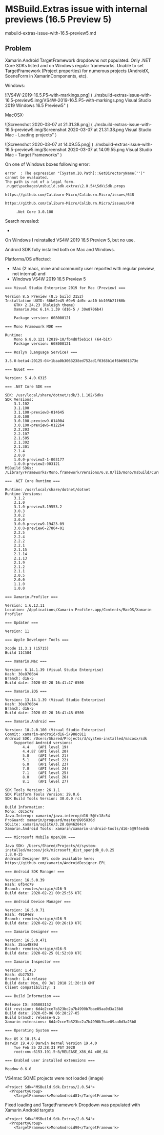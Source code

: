 # MSBuild.Extras issue with internal previews (16.5 Preview 5)

msbuild-extras-issue-with-16.5-preview5.md

## Problem

Xamarin.Android TargetFramework dropdowns not populated. Only .NET Core SDKs listed and on Windows
regular frameworks. Unable to set TargetFramework (Project properties) for numerous projects (AndroidX, 
SceneForm in XamarinComponents, etc).

Windows:

![VS4W-2019-16.5.P5-with-markings.png]
	(
	./msbuild-extras-issue-with-16.5-preview5.img/VS4W-2019-16.5.P5-with-markings.png 
	Visual Studio 2019 Windows 16.5 Preview5"
	)

MacOSX:

![Screenshot 2020-03-07 at 21.31.38.png]
	(
	./msbuild-extras-issue-with-16.5-preview5.img/Screenshot 2020-03-07 at 21.31.38.png 
	Visual Studio Mac - Loading projects"
	)

![Screenshot 2020-03-07 at 14.09.55.png]
	(
	./msbuild-extras-issue-with-16.5-preview5.img/Screenshot 2020-03-07 at 14.09.55.png 
	Visual Studio Mac - Target Frameworks"
	)
	
On one of Windows boxes following error:

```
error  : The expression "[System.IO.Path]::GetDirectoryName('')" cannot be evaluated. 
The path is not of a legal form.  
.nuget\packages\msbuild.sdk.extras\2.0.54\Sdk\Sdk.props

https://github.com/Caliburn-Micro/Caliburn.Micro/issues/648

https://github.com/Caliburn-Micro/Caliburn.Micro/issues/648

     .Net Core 3.0.100
```

Search revealed:

*	

On Windows I reinstalled VS4W 2019 16.5 Preview 5, but no use.

Android SDK fully installed both on Mac and Windows.

Platforms/OS affected:

*   Mac (2 macs, mine and community user reported with regular preview, not internal) and 
*   Windows VS4W 2019 16.5 Preview 5

```
=== Visual Studio Enterprise 2019 for Mac (Preview) ===

Version 8.5 Preview (8.5 build 3152)
Installation UUID: 66b62e45-69e5-4d0c-aa10-bb105b21f60b
	GTK+ 2.24.23 (Raleigh theme)
	Xamarin.Mac 6.14.1.39 (d16-5 / 30e8706b4)

	Package version: 608000121

=== Mono Framework MDK ===

Runtime:
	Mono 6.8.0.121 (2019-10/fb4d8f5eb1c) (64-bit)
	Package version: 608000121

=== Roslyn (Language Service) ===

3.5.0-beta4-20125-04+1baa0b3063238ed752ad1f0368b1df6b6901373e

=== NuGet ===

Version: 5.4.0.6315

=== .NET Core SDK ===

SDK: /usr/local/share/dotnet/sdk/3.1.102/Sdks
SDK Versions:
	3.1.102
	3.1.100
	3.1.100-preview3-014645
	3.0.100
	3.0.100-preview9-014004
	3.0.100-preview6-012264
	2.2.203
	2.2.107
	2.1.505
	2.1.302
	2.1.301
	2.1.4
	2.0.0
	1.0.0-preview2-1-003177
	1.0.0-preview2-003121
MSBuild SDKs: /Library/Frameworks/Mono.framework/Versions/6.8.0/lib/mono/msbuild/Current/bin/Sdks

=== .NET Core Runtime ===

Runtime: /usr/local/share/dotnet/dotnet
Runtime Versions:
	3.1.2
	3.1.0
	3.1.0-preview3.19553.2
	3.0.3
	3.0.2
	3.0.0
	3.0.0-preview9-19423-09
	3.0.0-preview6-27804-01
	2.2.5
	2.2.4
	2.2.2
	2.2.1
	2.1.15
	2.1.14
	2.1.13
	2.1.9
	2.1.2
	2.1.1
	2.0.5
	2.0.0
	1.1.0
	1.0.0

=== Xamarin.Profiler ===

Version: 1.6.13.11
Location: /Applications/Xamarin Profiler.app/Contents/MacOS/Xamarin Profiler

=== Updater ===

Version: 11

=== Apple Developer Tools ===

Xcode 11.3.1 (15715)
Build 11C504

=== Xamarin.Mac ===

Version: 6.14.1.39 (Visual Studio Enterprise)
Hash: 30e8706b4
Branch: d16-5
Build date: 2020-02-20 16:41:47-0500

=== Xamarin.iOS ===

Version: 13.14.1.39 (Visual Studio Enterprise)
Hash: 30e8706b4
Branch: d16-5
Build date: 2020-02-20 16:41:48-0500

=== Xamarin.Android ===

Version: 10.2.0.100 (Visual Studio Enterprise)
Commit: xamarin-android/d16-5/988c811
Android SDK: /Users/Shared/Projects/d/system-installed/macosx/sdk
	Supported Android versions:
		4.4    (API level 19)
		4.4.87 (API level 20)
		5.0    (API level 21)
		5.1    (API level 22)
		6.0    (API level 23)
		7.0    (API level 24)
		7.1    (API level 25)
		8.0    (API level 26)
		8.1    (API level 27)

SDK Tools Version: 26.1.1
SDK Platform Tools Version: 29.0.6
SDK Build Tools Version: 30.0.0 rc1

Build Information: 
Mono: c0c5c78
Java.Interop: xamarin/java.interop/d16-5@fc18c54
ProGuard: xamarin/proguard/master@905836d
SQLite: xamarin/sqlite/3.28.0@46204c4
Xamarin.Android Tools: xamarin/xamarin-android-tools/d16-5@9f4ed4b

=== Microsoft Mobile OpenJDK ===

Java SDK: /Users/Shared/Projects/d/system-installed/macosx/jdk/microsoft_dist_openjdk_8.0.25
1.8.0-25
Android Designer EPL code available here:
https://github.com/xamarin/AndroidDesigner.EPL

=== Android SDK Manager ===

Version: 16.5.0.39
Hash: 6fb4c79
Branch: remotes/origin/d16-5
Build date: 2020-02-21 00:25:56 UTC

=== Android Device Manager ===

Version: 16.5.0.71
Hash: 49194e8
Branch: remotes/origin/d16-5
Build date: 2020-02-21 00:26:18 UTC

=== Xamarin Designer ===

Version: 16.5.0.471
Hash: 35aa4889d
Branch: remotes/origin/d16-5
Build date: 2020-02-25 01:52:08 UTC

=== Xamarin Inspector ===

Version: 1.4.3
Hash: db27525
Branch: 1.4-release
Build date: Mon, 09 Jul 2018 21:20:18 GMT
Client compatibility: 1

=== Build Information ===

Release ID: 805003152
Git revision: 6d4e2cce7b323bc2a7b4990b7bae09aa0d3a23b8
Build date: 2020-03-06 06:28:27-05
Build branch: release-8.5
Xamarin extensions: 6d4e2cce7b323bc2a7b4990b7bae09aa0d3a23b8

=== Operating System ===

Mac OS X 10.15.4
Darwin 19.4.0 Darwin Kernel Version 19.4.0
    Tue Feb 25 22:28:31 PST 2020
    root:xnu-6153.101.5~8/RELEASE_X86_64 x86_64

=== Enabled user installed extensions ===

Meadow 0.6.0
```

VS4mac SOME projects were not loaded (image)

```
<Project Sdk="MSBuild.Sdk.Extras/2.0.54">
  <PropertyGroup>
    <TargetFramework>MonoAndroid81</TargetFramework>
```

Fixed loading and TargetFramework Dropdown was populated with Xamarin.Android targets

```
<Project Sdk="MSBuild.Sdk.Extras/2.0.54">
  <PropertyGroup>
    <TargetFramework>MonoAndroid90</TargetFramework>
```

```
```
